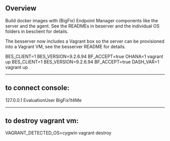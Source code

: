 ## Overview
Build docker images with (BigFix) Endpoint Manager components like the server
and the agent.  See the READMEs in beserver and the individual OS folders in besclient for details.

The besserver now includes a Vagrant box so the server can be provisioned into a Vagrant VM, see the besserver README for details.

BES_CLIENT=1 BES_VERSION=9.2.6.94 BF_ACCEPT=true OHANA=1 vagrant up
BES_CLIENT=1 BES_VERSION=9.2.6.94 BF_ACCEPT=true DASH_VAR=1 vagrant up

--------------------
to connect console:
--------------------
127.0.0.1
EvaluationUser
BigFix1t4Me

--------------------
to destroy vagrant vm:
--------------------
VAGRANT_DETECTED_OS=cygwin vagrant destroy